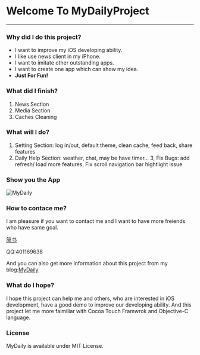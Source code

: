 # Welcome To MyDailyProject
***
### Why did I do this project?
* I want to improve my iOS developing ability.
* I like use news client in my iPhone.
* I want to imitate other outstanding apps.
* I want to create one app which can show my idea.
* **Just For Fun!**

### What did I finish?
1. News Section
2. Media Section
3. Caches Cleaning

### What will I do?
1. Setting Section: log in/out, default theme, clean cache, feed back, share features
2. Daily Help Section: weather, chat, may be have timer...
3, Fix Bugs:  add refresh/ load more features, Fix scroll navigation bar hightlight issue

### Show you the App
![MyDaily](https://github.com/xiangfly11/Images/blob/master/MyDailyDemo1.gif)

### How to contace me?
I am pleasure if you want to contact me and I want to have more freiends who have same goal. 

[简书](http://www.jianshu.com/users/716b5a11a8d5/latest_articles)

QQ:401169638

And you can also get more information about this project from my blog:[MyDaily](http://www.jianshu.com/p/5bba5a9be2ba)

### What do I hope?
I hope this project can help me and others, who are interested in iOS development, have a good demo to improve our developing ability. And this project let me more faimiliar with Cocoa Touch Framwrok and Objective-C language. 

### License
MyDaily is available under MIT License.




